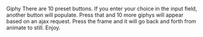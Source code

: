 Giphy
There are 10 preset buttons.  If you enter your choice in the input field, another button will populate.  Press that and 10 more giphys will appear based on an ajax request.  Press the frame and it will go back and forth from animate to still.  Enjoy.
